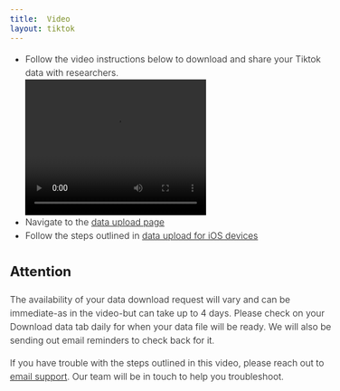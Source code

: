 ```yaml
---
title:  Video  
layout: tiktok
---
```

<style>
	body {
		font: 300 16px/1.5 -apple-system,BlinkMacSystemFont,"Segoe UI",Roboto,Helvetica,Arial,sans-serif,"Apple Color Emoji","Segoe UI Emoji","Segoe UI Symbol";
	}
</style>
<div>
	<ul>
		<li style="margin-top:10px">Follow the video instructions below to download and share your Tiktok data with researchers.</li>
		<video align="center" width="320" height="240" controls><source src="videos/tiktok_android_upload.mp4" type="mp4"></video>
		<li>Navigate to the <a href="https://nyu.app.box.com/f/c7acc7cbc97c4b76a6589394b53b235f" target="_blank">data upload page</a></li>
		<li>Follow the steps outlined in <a href="https://www.csmapsurveys.org/tiktok_ios#iphone">data upload for iOS devices</a></li>
	</ul>
</div> 
<div> 
	<h2 margin-bottom: 3px;>Attention</h2>
	<p>The availability of your data download request will vary and can be immediate-as in the video-but can take up to 4 days. Please check on your Download data tab daily for when your data file will be ready. We will also be sending out email reminders to check back for it.
	</p>
	<p>If you have trouble with the steps outlined in this video, please reach out to <a href="mailto:csmapsupport@nyu.edu">email support</a>. Our team will be in touch to help you troubleshoot.</p>
</div>
